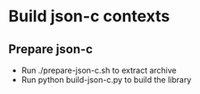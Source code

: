 # Build json-c contexts

## Prepare json-c
- Run ./prepare-json-c.sh to extract archive
- Run python build-json-c.py to build the library